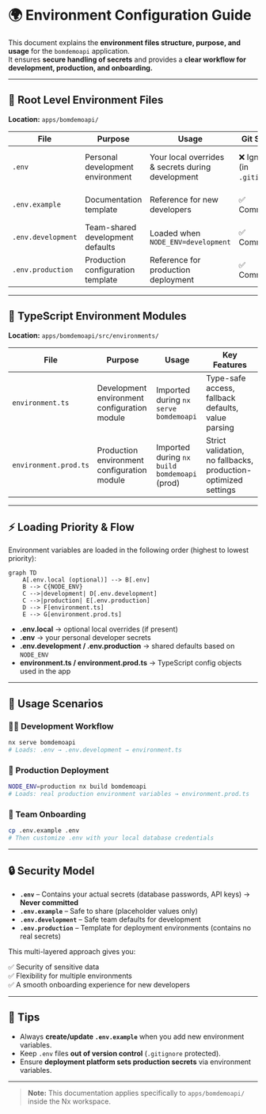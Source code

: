 # 🌍 Environment Configuration Guide

This document explains the **environment files structure, purpose, and usage** for the `bomdemoapi` application.  
It ensures **secure handling of secrets** and provides a **clear workflow for development, production, and onboarding.**

---

## 📁 Root Level Environment Files

**Location:** `apps/bomdemoapi/`

| File               | Purpose                           | Usage                                             | Git Status                   | Contains                             |
| ------------------ | --------------------------------- | ------------------------------------------------- | ---------------------------- | ------------------------------------ |
| `.env`             | Personal development environment  | Your local overrides & secrets during development | ❌ Ignored (in `.gitignore`) | Real credentials (DB URLs, API keys) |
| `.env.example`     | Documentation template            | Reference for new developers                      | ✅ Committed                 | Placeholder values & comments        |
| `.env.development` | Team-shared development defaults  | Loaded when `NODE_ENV=development`                | ✅ Committed                 | Safe dev URLs, debug flags           |
| `.env.production`  | Production configuration template | Reference for production deployment               | ✅ Committed                 | Empty placeholders (no secrets)      |

---

## 📁 TypeScript Environment Modules

**Location:** `apps/bomdemoapi/src/environments/`

| File                  | Purpose                                      | Usage                                        | Key Features                                                   |
| --------------------- | -------------------------------------------- | -------------------------------------------- | -------------------------------------------------------------- |
| `environment.ts`      | Development environment configuration module | Imported during `nx serve bomdemoapi`        | Type-safe access, fallback defaults, value parsing             |
| `environment.prod.ts` | Production environment configuration module  | Imported during `nx build bomdemoapi` (prod) | Strict validation, no fallbacks, production-optimized settings |

---

## ⚡ Loading Priority & Flow

Environment variables are loaded in the following order (highest to lowest priority):

```mermaid
graph TD
    A[.env.local (optional)] --> B[.env]
    B --> C{NODE_ENV}
    C -->|development| D[.env.development]
    C -->|production| E[.env.production]
    D --> F[environment.ts]
    E --> G[environment.prod.ts]
```

- **.env.local** → optional local overrides (if present)
- **.env** → your personal developer secrets
- **.env.development / .env.production** → shared defaults based on `NODE_ENV`
- **environment.ts / environment.prod.ts** → TypeScript config objects used in the app

---

## 🎯 Usage Scenarios

### 🧑‍💻 Development Workflow

```bash
nx serve bomdemoapi
# Loads: .env → .env.development → environment.ts
```

### 🚀 Production Deployment

```bash
NODE_ENV=production nx build bomdemoapi
# Loads: real production environment variables → environment.prod.ts
```

### 👥 Team Onboarding

```bash
cp .env.example .env
# Then customize .env with your local database credentials
```

---

## 🔒 Security Model

- **`.env`** – Contains your actual secrets (database passwords, API keys) → **Never committed**
- **`.env.example`** – Safe to share (placeholder values only)
- **`.env.development`** – Safe team defaults for development
- **`.env.production`** – Template for deployment environments (contains no real secrets)

This multi-layered approach gives you:

✅ Security of sensitive data  
✅ Flexibility for multiple environments  
✅ A smooth onboarding experience for new developers

---

## 📌 Tips

- Always **create/update `.env.example`** when you add new environment variables.
- Keep `.env` files **out of version control** (`.gitignore` protected).
- Ensure **deployment platform sets production secrets** via environment variables.

---

> **Note:** This documentation applies specifically to `apps/bomdemoapi/` inside the Nx workspace.

